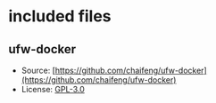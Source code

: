 # included files

## ufw-docker

* Source: [https://github.com/chaifeng/ufw-docker](https://github.com/chaifeng/ufw-docker)
* License: [GPL-3.0](https://github.com/chaifeng/ufw-docker/blob/master/LICENSE)
